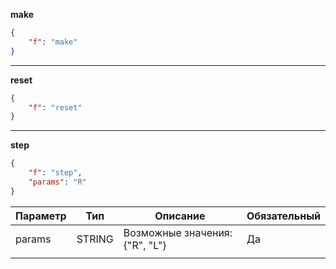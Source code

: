 
**make**
``` json
{
    "f": "make"
}
```

---

**reset**
``` json
{
    "f": "reset"
}
```

---

**step**
``` json
{
    "f": "step",
    "params": "R"
}
```
| Параметр  | Тип  | Описание  | Обязательный  |
|---|---|---|---|
| params  | STRING  | Возможные значения: {"R", "L"}  |  Да |
|   |   |   |   | 
